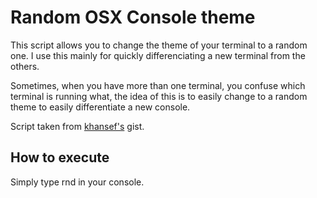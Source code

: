 # Random OSX Console theme

This script allows you to change the theme of your terminal to a random one. I use this mainly for quickly differenciating a new terminal from the others.

Sometimes, when you have more than one terminal, you confuse which terminal is running what, the idea of this is to easily change to a random theme to easily differentiate a new console.

Script taken from [khansef's](https://gist.github.com/khansensf/1714326) gist.

## How to execute

Simply type rnd in your console.
